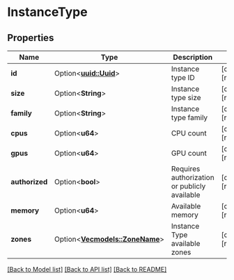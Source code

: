 # InstanceType

## Properties

Name | Type | Description | Notes
------------ | ------------- | ------------- | -------------
**id** | Option<[**uuid::Uuid**](uuid::Uuid.md)> | Instance type ID | [optional][readonly]
**size** | Option<**String**> | Instance type size | [optional][readonly]
**family** | Option<**String**> | Instance type family | [optional][readonly]
**cpus** | Option<**u64**> | CPU count | [optional][readonly]
**gpus** | Option<**u64**> | GPU count | [optional][readonly]
**authorized** | Option<**bool**> | Requires authorization or publicly available | [optional][readonly]
**memory** | Option<**u64**> | Available memory | [optional][readonly]
**zones** | Option<[**Vec<models::ZoneName>**](zone-name.md)> | Instance Type available zones | [optional][readonly]

[[Back to Model list]](../README.md#documentation-for-models) [[Back to API list]](../README.md#documentation-for-api-endpoints) [[Back to README]](../README.md)


